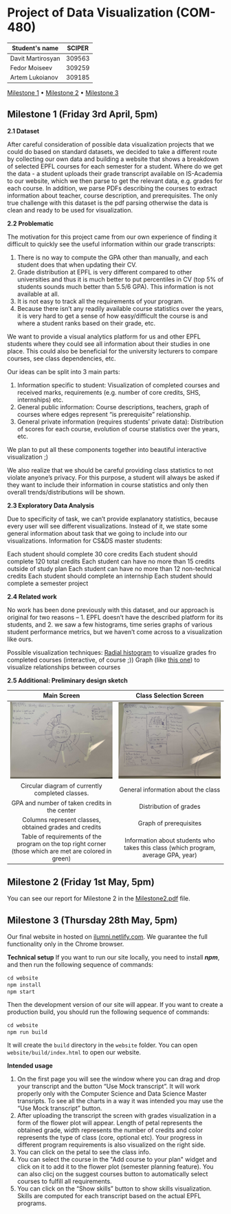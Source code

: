 # Project of Data Visualization (COM-480)

| Student's name | SCIPER |
| -------------- | ------ |
| Davit Martirosyan | 309563 |
| Fedor Moiseev | 309259 |
| Artem Lukoianov| 309185|

[Milestone 1](#milestone-1-friday-3rd-april-5pm) • [Milestone 2](#milestone-2-friday-1st-may-5pm) • [Milestone 3](#milestone-3-thursday-28th-may-5pm)

## Milestone 1 (Friday 3rd April, 5pm)

**2.1 Dataset**  

After careful consideration of possible data visualization projects that we could do based on standard datasets, we decided to take a different route by collecting our own data and building a website that shows a breakdown of selected EPFL courses for each semester for a student.
Where do we get the data - a student uploads their grade transcript available on IS-Academia to our website, which we then parse to get the relevant data, e.g. grades for each course. In addition, we parse PDFs describing the courses to extract information about teacher, course description, and prerequisites.
The only true challenge with this dataset is the pdf parsing otherwise the data is clean and ready to be used for visualization.

**2.2 Problematic**  

The motivation for this project came from our own experience of finding it difficult to quickly see the useful information within our grade transcripts:
1. There is no way to compute the GPA other than manually, and each student does that when updating their CV.
2. Grade distribution at EPFL is very different compared to other universities and thus it is much better to put percentiles in CV (top 5% of students sounds much better than 5.5/6 GPA). This information is not available at all.
3. It is not easy to track all the requirements of your program.
4. Because there isn’t any readily available course statistics over the years, it is very hard to get a sense of how easy/difficult the course is and where a student ranks based on their grade, etc.

We want to provide a visual analytics platform for us and other EPFL students where they could see all information about their studies in one place. This could also be beneficial for the university lecturers to compare courses, see class dependencies, etc.

Our ideas can be split into 3 main parts:
1.	Information specific to student:
Visualization of completed courses and received marks, requirements (e.g. number of core credits, SHS, internships) etc.
2.	General public information:
Course descriptions, teachers, graph of courses where edges represent “is prerequisite” relationship.
3.	General private information (requires students’ private data):
Distribution of scores for each course, evolution of course statistics over the years, etc.

We plan to put all these components together into beautiful interactive visualization ;)

We also realize that we should be careful providing class statistics to not violate anyone’s privacy. For this purpose, a student will always be asked if they want to include their information in course statistics and only then overall trends/distributions will be shown. 

**2.3 Exploratory Data Analysis**  

Due to specificity of task, we can’t provide explanatory statistics, because every user will see different visualizations. Instead of it, we state some general information about task that we going to include into our visualizations. Information for CS&DS master students:

Each student should complete 30 core credits
Each student should complete 120 total credits
Each student can have no more than 15 credits outside of study plan
Each student can have no more than 12 non-technical credits
Each student should complete an internship
Each student should complete a semester project

**2.4 Related work**  

No work has been done previously with this dataset, and our approach is original for two reasons – 1. EPFL doesn’t have the described platform for its students, and 2. we saw a few histograms, time series graphs of various student performance metrics, but we haven’t come across to a visualization like ours.

Possible visualization techniques:
[Radial histogram](https://datavizproject.com/data-type/radical-histogram/) to visualize grades fro completed courses (interactive, of course ;))
Graph (like [this one](https://s3.amazonaws.com/dev.assets.neo4j.com/wp-content/uploads/example-viz.png)) to visualize relationships between courses

**2.5 Additional: Preliminary design sketch** 


Main Screen          |  Class Selection Screen
:-------------------------:|:-------------------------:
![](project_scheme_images/MainScreen.jpg)  |  ![](project_scheme_images/ClassSelection.jpg)
 Circular diagram of currently completed classes. |  General information about the class
 GPA and number of taken credits in the center         |  Distribution of grades
 Columns represent classes, obtained grades and credits |  Graph of prerequisites
 Table of requirements of the program on the top right corner  (those which are met are colored in green) | Information about students who takes this class (which program, average GPA, year)
 




## Milestone 2 (Friday 1st May, 5pm)
You can see our report for Milestone 2 in the [Milestone2.pdf](Milestone2.pdf) file.

## Milestone 3 (Thursday 28th May, 5pm)

Our final website in hosted on [ilumni.netlify.com](https://ilumni.netlify.com). We guarantee the full functionality only in the Chrome browser.

**Technical setup**
If you want to run our site locally, you need to install ***npm***, and then run the following sequence of commands:
```
cd website
npm install
npm start
```

Then the development version of our site will appear. If you want to create a production build, you should run the following sequence of commands:
```
cd website
npm run build
```
It will create the `build` directory in the `website` folder. You can open `website/build/index.html` to open our website.

**Intended usage**
1. On the first page you will see the window where you can drag and drop your transcript and the button “Use Mock transcript”. It will work properly only with the Computer Science and Data Science Master transripts. To see all the charts in a way it was intended you may use the “Use Mock transcript” button.
2. After uploading the transcript the screen with grades visualization in a form of the flower plot will appear. Length of petal represents the obtained grade, width represents the number of credits and color represents the type of class (core, optional etc). Your progress in different program requirements is also visualized on the right side.
3. You can click on the petal to see the class info.
4. You can select the course in the "Add course to your plan" widget and click on it to add it to the flower plot (semester planning feature). You can also clicj on the suggest courses button to automatically select courses to fulfill all requirements.
5. You can click on the “Show skills” button to show skills visualization. Skills are computed for each transcript based on the actual EPFL programs.

